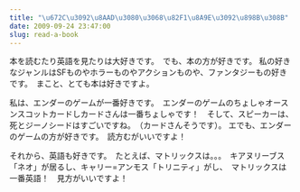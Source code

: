 ```yaml
---
title: "\u672C\u3092\u8AAD\u3080\u3068\u82F1\u8A9E\u3092\u898B\u308B"
date: 2009-09-24 23:47:00
slug: read-a-book
---
```

本を読むたり英語を見たりは大好きです。　でも、本の方が好きです。 私の好きなジャンルはSFものやホラーものやアクションものや、ファンタジーもの好きです。　まこと、とても本は好きですよ。

<!--more-->

私は、エンダーのゲームが一番好きです。　エンダーのゲームのちょしゃオースンスコットカードしカードさんは一番ちょしゃです！　そして、スピーカーは、死とジーノシードはすごいですね。　（カードさんそうです）。 エでも、エンダーのゲームの方が好きです。　読方むがいいですよ！

それから、英語も好きです。　たとえば、マトリックスは。。。　キアヌリーブス「ネオ」が居るし、キャリー=アンモス「トリニティ」がし、　マトリックスは一番英語！　見方がいいですよ！
